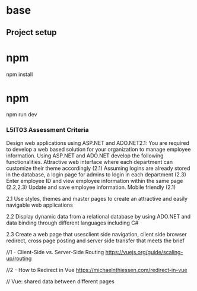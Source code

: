 # base

## Project setup

# npm
npm install

# npm
npm run dev

### L5IT03 Assessment Criteria

Design web applications using ASP.NET and ADO.NET2.1: 
You are required to develop a web based solution for your organization to manage employee information. 
Using ASP.NET and ADO.NET develop the following functionalities.
Attractive web interface where each department can customize their theme accordingly (2.1)
Assuming logins are already stored in the database, a login page for admins to login in each department (2.3)
Enter employee ID and view employee information within the same page (2.2,2.3)
Update and save employee information.
Mobile friendly (2.1)

2.1 Use styles, themes and master pages to create an attractive and easily navigable web applications

2.2 Display dynamic data from a relational database by using ADO.NET and data binding through different languages including C#

2.3 Create a web page that usesclient side navigation, client side browser redirect, cross page posting and server side transfer that meets the brief

//1 - Client-Side vs. Server-Side Routing
https://vuejs.org/guide/scaling-up/routing

//2 - How to Redirect in Vue
https://michaelnthiessen.com/redirect-in-vue

// Vue: shared data between different pages
 